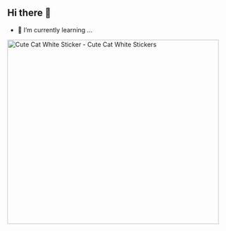 ## Hi there 👋

 
- 🌱 I’m currently learning ...

 <img src="https://media.tenor.com/ZZu2QC-efdUAAAAi/cute-cat-white.gif" width="480" height="420" alt="Cute Cat White Sticker - Cute Cat White Stickers" style="max-width: 496px; background-color: unset;">
